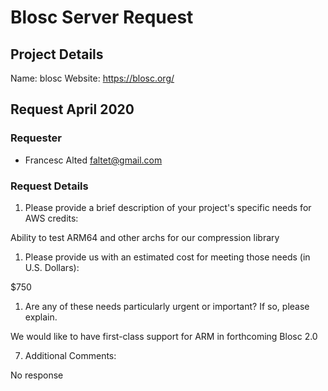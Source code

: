 # Blosc Server Request

## Project Details

Name: blosc
Website: https://blosc.org/


## Request April 2020

### Requester

- Francesc Alted <faltet@gmail.com>

### Request Details

1. Please provide a brief description of your project's specific needs for AWS credits:

Ability to test ARM64 and other archs for our compression library

1. Please provide us with an estimated cost for meeting those needs (in U.S. Dollars):

$750

1. Are any of these needs particularly urgent or important? If so, please explain.

We would like to have first-class support for ARM in forthcoming Blosc 2.0

7. Additional Comments:

No response
